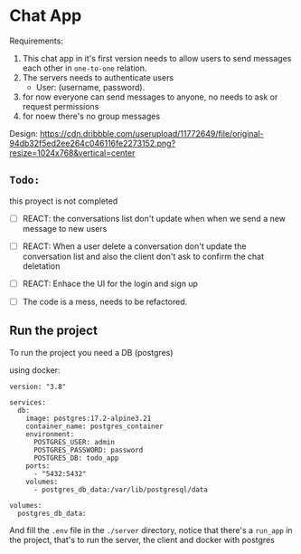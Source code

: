 # Chat App

Requirements:

1. This chat app in it's first version needs to allow users to send messages each other in `one-to-one` relation.
2. The servers needs to authenticate users
   - User: (username, password).
3. for now everyone can send messages to anyone, no needs to ask or request permissions
4. for noew there's no group messages

Design: https://cdn.dribbble.com/userupload/11772649/file/original-94db32f5ed2ee264c046116fe2273152.png?resize=1024x768&vertical=center

## `Todo:`

this proyect is not completed

- [ ] REACT: the conversations list don't update when when we send a new message to new users
- [ ] REACT: When a user delete a conversation don't update the conversation list and also the client don't ask to confirm the chat deletation
- [ ] REACT: Enhace the UI for the login and sign up

- [ ] The code is a mess, needs to be refactored.

## Run the project

To run the project you need a DB (postgres)

using docker:

```docker
version: "3.8"

services:
  db:
    image: postgres:17.2-alpine3.21
    container_name: postgres_container
    environment:
      POSTGRES_USER: admin
      POSTGRES_PASSWORD: password
      POSTGRES_DB: todo_app
    ports:
      - "5432:5432"
    volumes:
      - postgres_db_data:/var/lib/postgresql/data

volumes:
  postgres_db_data:

```

And fill the `.env` file in the `./server` directory, notice that there's a `run_app` in the project, that's to run the server, the client and docker with postgres
